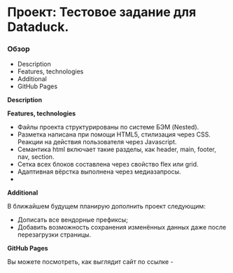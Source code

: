 # Проект: Тестовое задание для Dataduck.

### Обзор
* Description
* Features, technologies 
* Additional
* GitHub Pages

**Description**



**Features, technologies**

* Файлы проекта структурированы по системе БЭМ (Nested).
* Разметка написана при помощи HTML5, стилизация через CSS. Реакции на действия пользователя через Javascript.
* Семантика html включает такие разделы, как header, main, footer, nav, section.
* Сетка всех блоков составлена через свойство flex или grid.
* Адаптивная вёрстка выполнена через медиазапросы.
* 

**Additional**

В ближайшем будущем планирую дополнить проект следующим:
* Дописать все вендорные префиксы;
* Добавить возможность сохранения изменённых данных даже после перезагрузки страницы.

**GitHub Pages**

Вы можете посмотреть, как выглядит сайт по ссылке - 